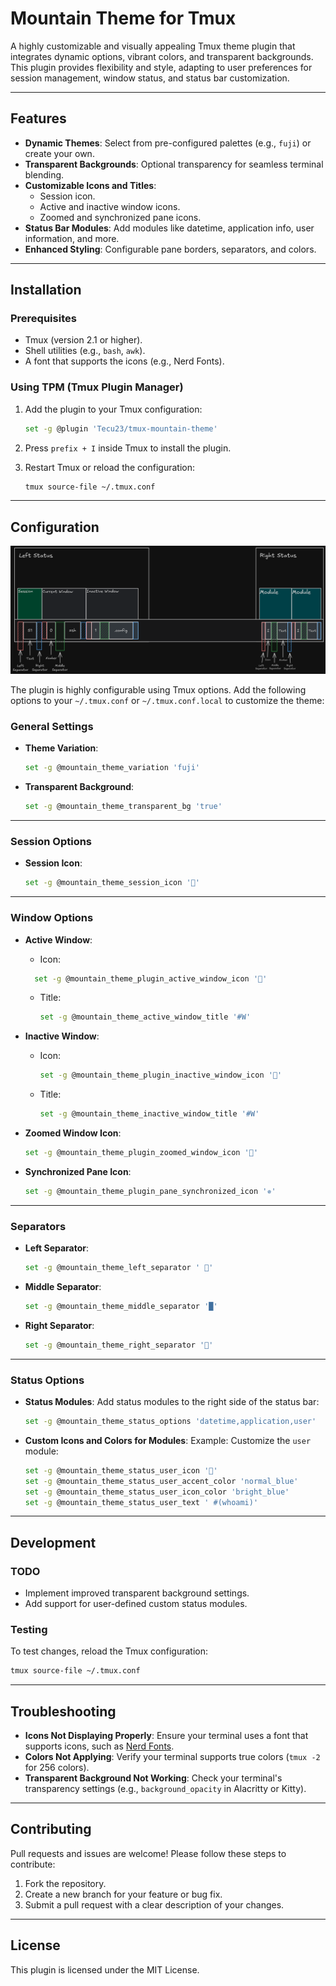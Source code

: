 # Mountain Theme for Tmux

A highly customizable and visually appealing Tmux theme plugin that
integrates dynamic options, vibrant colors, and transparent backgrounds.
This plugin provides flexibility and style, adapting to user
preferences for session management, window status, and status bar customization.

---

## **Features**

- **Dynamic Themes**: Select from pre-configured palettes (e.g., `fuji`)
  or create your own.
- **Transparent Backgrounds**: Optional transparency for seamless terminal blending.
- **Customizable Icons and Titles**:
  - Session icon.
  - Active and inactive window icons.
  - Zoomed and synchronized pane icons.
- **Status Bar Modules**: Add modules like datetime,
  application info, user information, and more.
- **Enhanced Styling**: Configurable pane borders, separators, and colors.

---

## **Installation**

### **Prerequisites**

- Tmux (version 2.1 or higher).
- Shell utilities (e.g., `bash`, `awk`).
- A font that supports the icons (e.g., Nerd Fonts).

### **Using TPM (Tmux Plugin Manager)**

1. Add the plugin to your Tmux configuration:

   ```bash
   set -g @plugin 'Tecu23/tmux-mountain-theme'
   ```

2. Press `prefix + I` inside Tmux to install the plugin.
3. Restart Tmux or reload the configuration:

   ```bash
   tmux source-file ~/.tmux.conf
   ```

---

## **Configuration**

![configuration](assets/tmux-status.png "Configuration")

The plugin is highly configurable using Tmux options. Add the following options
to your `~/.tmux.conf` or `~/.tmux.conf.local` to customize the theme:

### **General Settings**

- **Theme Variation**:

  ```bash
  set -g @mountain_theme_variation 'fuji'
  ```

- **Transparent Background**:

  ```bash
  set -g @mountain_theme_transparent_bg 'true'
  ```

---

### **Session Options**

- **Session Icon**:

  ```bash
  set -g @mountain_theme_session_icon ''
  ```

---

### **Window Options**

- **Active Window**:

  - Icon:

  ```bash
    set -g @mountain_theme_plugin_active_window_icon ''
  ```

  - Title:

    ```bash
    set -g @mountain_theme_active_window_title '#W'
    ```

- **Inactive Window**:

  - Icon:

    ```bash
    set -g @mountain_theme_plugin_inactive_window_icon ''
    ```

  - Title:

    ```bash
    set -g @mountain_theme_inactive_window_title '#W'
    ```

- **Zoomed Window Icon**:

  ```bash
  set -g @mountain_theme_plugin_zoomed_window_icon ''
  ```

- **Synchronized Pane Icon**:

  ```bash
  set -g @mountain_theme_plugin_pane_synchronized_icon '✵'
  ```

---

### **Separators**

- **Left Separator**:

  ```bash
  set -g @mountain_theme_left_separator ' '
  ```

- **Middle Separator**:

  ```bash
  set -g @mountain_theme_middle_separator '█'
  ```

- **Right Separator**:

  ```bash
  set -g @mountain_theme_right_separator ''
  ```

---

### **Status Options**

- **Status Modules**: Add status modules to the right side of the status bar:

  ```bash
  set -g @mountain_theme_status_options 'datetime,application,user'
  ```

- **Custom Icons and Colors for Modules**: Example: Customize the `user` module:
  ```bash
  set -g @mountain_theme_status_user_icon ''
  set -g @mountain_theme_status_user_accent_color 'normal_blue'
  set -g @mountain_theme_status_user_icon_color 'bright_blue'
  set -g @mountain_theme_status_user_text ' #(whoami)'
  ```

---

## **Development**

### **TODO**

- Implement improved transparent background settings.
- Add support for user-defined custom status modules.

### **Testing**

To test changes, reload the Tmux configuration:

```bash
tmux source-file ~/.tmux.conf
```

---

## **Troubleshooting**

- **Icons Not Displaying Properly**: Ensure your terminal uses a font
  that supports icons, such as [Nerd Fonts](https://www.nerdfonts.com/).
- **Colors Not Applying**: Verify your terminal supports true colors
  (`tmux -2` for 256 colors).
- **Transparent Background Not Working**: Check your terminal's transparency
  settings (e.g., `background_opacity` in Alacritty or Kitty).

---

## **Contributing**

Pull requests and issues are welcome! Please follow these steps to contribute:

1. Fork the repository.
2. Create a new branch for your feature or bug fix.
3. Submit a pull request with a clear description of your changes.

---

## **License**

This plugin is licensed under the MIT License.
